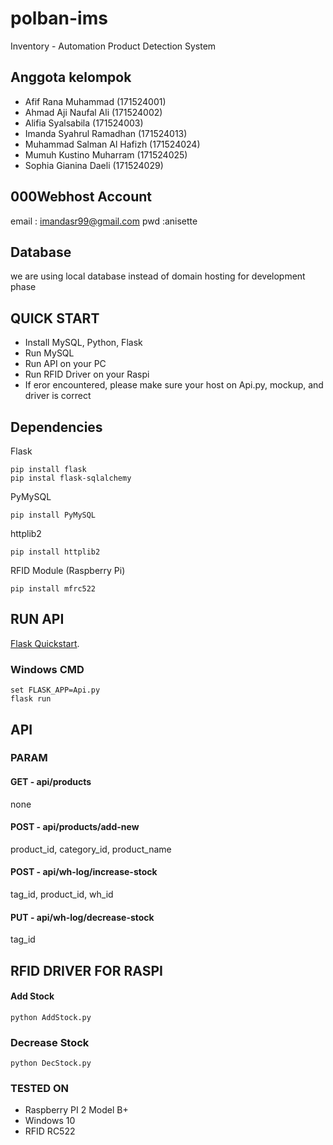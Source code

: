 # polban-ims
Inventory - Automation Product Detection System

## Anggota kelompok
- Afif Rana Muhammad 	(171524001)
- Ahmad Aji Naufal Ali 	(171524002)
- Alifia Syalsabila (171524003)
- Imanda Syahrul Ramadhan (171524013)
- Muhammad Salman Al Hafizh (171524024)
- Mumuh Kustino Muharram (171524025)
- Sophia Gianina Daeli (171524029)

## 000Webhost Account
email : imandasr99@gmail.com
pwd   :anisette

## Database
we are using local database instead of domain hosting for development phase

## QUICK START
- Install MySQL, Python, Flask
- Run MySQL
- Run API on your PC
- Run RFID Driver on your Raspi
- If eror encountered, please make sure your host on Api.py, mockup, and driver is correct

## Dependencies
Flask
```
pip install flask
pip instal flask-sqlalchemy
```
PyMySQL
```
pip install PyMySQL
```
httplib2
```
pip install httplib2
```
RFID Module (Raspberry Pi)
```
pip install mfrc522
```

## RUN API
[Flask Quickstart](https://flask.palletsprojects.com/en/1.1.x/quickstart/).

### Windows CMD
```
set FLASK_APP=Api.py
flask run
```


## API
### PARAM
#### GET - api/products
none
#### POST - api/products/add-new
product_id, category_id, product_name
#### POST - api/wh-log/increase-stock
tag_id, product_id, wh_id
#### PUT - api/wh-log/decrease-stock
tag_id

## RFID DRIVER FOR RASPI
#### Add Stock
```
python AddStock.py
```
### Decrease Stock
```
python DecStock.py
```

### TESTED ON
- Raspberry PI 2 Model B+
- Windows 10
- RFID RC522



